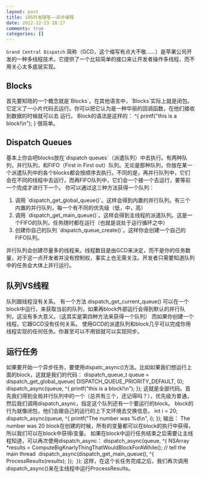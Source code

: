 ```yaml
---
layout: post
title: iOS开发随笔——异步编程
date: 2012-12-23 18:17
comments: true
categories: []
---
```

`Grand Central Dispatch` 简称（GCD，这个缩写有点大不敬……）是苹果公司开发的一种多线程技术，它提供了一个比较简单的接口来让开发者操作多线程，而不用关心太多底层实现。
<h2>Blocks</h2>
首先要知晓的一个概念就是`Blocks`。在其他语言中，`Blocks`实际上就是闭包。它定义了一小片代码去运行。你可以把它认为是一种华丽的回调函数，在他们接收到数据的时候就可以去 运行。
Block的语法是这样的：
    ^{ printf("this is a block!\n"); }     
很简单。
<h2>Dispatch Queues</h2>
基本上你会吧blocks放在`dispatch queues`（派遣队列）中去执行。有两种队列，并行队列，和FIFO（First in First out）队列。无论是那种队列，你放在某一个派遣队列中的各个blocks都会按顺序去执行。不同的是，再并行队列中，它们会在不同的线程中去运行，而再FIFO队列中，它们会一个接一个去运行，要等前一个完成才进行下一个。
你可以通过这三种方法获得一个队列：
<ol>
	<li>调用 `dispatch_get_global_queue()`。这样会得到内置的并行队列。有三个内置的并行队列，每一个有不同的优先级（低，中，高）</li>
	<li>调用 `dispatch_get_main_queue()`。这样会得到主线程的派遣队列。这是一个FIFO的队列，任务随时都在运行（也就是说处于运行循环之中）</li>
	<li>创建你自己的队列 `dispatch_queue_create()`。这样你会创建一个自己的FIFO队列。</li>
</ol>
并行队列会创建尽量多的线程来。线程数目是由GCD来决定，而不是你的任务数量，对于这一点开发者并没有控制权，事实上也无需关注。开发者只需要知道队列中的任务会大体上并行运行。
<h2>队列VS线程</h2>
队列跟线程没有关系。
有一个方法 dispatch_get_current_queue() 可以在一个block中运行，来获取当前的队列，如果再block外部运行会得到默认的并行队列，这没有多大意义。（这其实是第四种方法来获得一个队列）
而如果你创建一个线程，它跟GCD没有任何关系。
使用GCD的派遣队列和block几乎可以完成你用线程实现的任何任务。你甚至可以不用锁就可以实现同步。
<h2>运行任务</h2>
如果要开始一个异步任务，要使用dispatc_async()方法。比如如果我们想运行上面的block，这就是我们的代码：
		dispatch_queue_t queue = dispatch_get_global_queue( DISPATCH_QUEUE_PRIORITY_DEFAULT, 0);
		dispatch_async(queue, ^{ printf("this is a block!\n"); }); 
这就是全部代码。首先我们得到全局并行队列中的一个（总共有三个，还记得吗？），优先级为普通，然后我们调用dispatch_async，指定这个队列还有一个要运行的block。
block的行为就像闭包，他们会跟自己的运行的上下文环境去交换信息。
    int i = 20;    
    dispatch_async(queue, ^{ printf("The number was %d\n", i); });     
输出：
    The number was 20     
block在创建的时候，所有的变量都可以在block的执行中获得，所以我们可以在block中获得i变量。
如果在block中运行任务结束之后需要让主线程知道，可以再次使用dispatch_async：
    dispatch_async(queue, ^{ NSArray *results = ComputeBigKnarlyThingThatWouldBlockForAWhile();    
     // tell the main thread     
     dispatch_async(dispatch_get_main_queue(), ^{ ProcessResults(results); });     
    });     
这样，在这个长任务完成之后，我们再次调用dispatch_async()来在主线程中运行ProcessResults。
